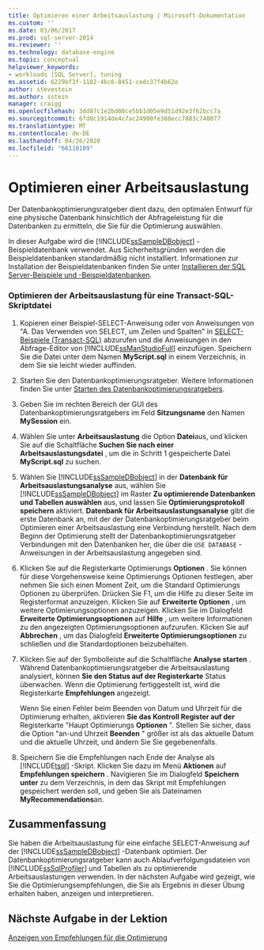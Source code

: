 ```yaml
---
title: Optimieren einer Arbeitsauslastung | Microsoft-Dokumentation
ms.custom: ''
ms.date: 03/06/2017
ms.prod: sql-server-2014
ms.reviewer: ''
ms.technology: database-engine
ms.topic: conceptual
helpviewer_keywords:
- workloads [SQL Server], tuning
ms.assetid: 6229bf3f-1182-4bc6-8451-cedc37f4b62e
author: stevestein
ms.author: sstein
manager: craigg
ms.openlocfilehash: 3dd87c1e2bd08ce5bb1d05e9d51d92e3f62bcc7a
ms.sourcegitcommit: 6fd8c1914de4c7ac24900fe388ecc7883c740077
ms.translationtype: MT
ms.contentlocale: de-DE
ms.lasthandoff: 04/26/2020
ms.locfileid: "66110189"
---
```

# <a name="tuning-a-workload"></a>Optimieren einer Arbeitsauslastung
  Der Datenbankoptimierungsratgeber dient dazu, den optimalen Entwurf für eine physische Datenbank hinsichtlich der Abfrageleistung für die Datenbanken zu ermitteln, die Sie für die Optimierung auswählen.  
  
 In dieser Aufgabe wird die [!INCLUDE[ssSampleDBobject](../../includes/sssampledbobject-md.md)] -Beispieldatenbank verwendet. Aus Sicherheitsgründen werden die Beispieldatenbanken standardmäßig nicht installiert. Informationen zur Installation der Beispieldatenbanken finden Sie unter [Installieren der SQL Server-Beispiele und -Beispieldatenbanken](http://sqlserversamples.codeplex.com).  
  
### <a name="tune-a-workload-transact-sql-script-file"></a>Optimieren der Arbeitsauslastung für eine Transact-SQL-Skriptdatei  
  
1.  Kopieren einer Beispiel-SELECT-Anweisung oder von Anweisungen von "A. Das Verwenden von SELECT, um Zeilen und Spalten" in [SELECT-Beispiele &#40;Transact-SQL&#41;](/sql/t-sql/queries/select-examples-transact-sql) abzurufen und die Anweisungen in den Abfrage-Editor von [!INCLUDE[ssManStudioFull](../../includes/ssmanstudiofull-md.md)] einzufügen. Speichern Sie die Datei unter dem Namen **MyScript.sql** in einem Verzeichnis, in dem Sie sie leicht wieder auffinden.  
  
2.  Starten Sie den Datenbankoptimierungsratgeber. Weitere Informationen finden Sie unter [Starten des Datenbankoptimierungsratgebers](../../relational-databases/performance/database-engine-tuning-advisor.md).  
  
3.  Geben Sie im rechten Bereich der GUI des Datenbankoptimierungsratgebers im Feld **Sitzungsname** den Namen **MySession** ein.  
  
4.  Wählen Sie unter **Arbeitsauslastung** die Option **Datei**aus, und klicken Sie auf die Schaltfläche **Suchen Sie nach einer Arbeitsauslastungsdatei** , um die in Schritt 1 gespeicherte Datei **MyScript.sql** zu suchen.  
  
5.  Wählen Sie [!INCLUDE[ssSampleDBobject](../../includes/sssampledbobject-md.md)] in der **Datenbank für Arbeitsauslastungsanalyse** aus, wählen Sie [!INCLUDE[ssSampleDBobject](../../includes/sssampledbobject-md.md)] im Raster **Zu optimierende Datenbanken und Tabellen auswählen** aus, und lassen Sie **Optimierungsprotokoll speichern** aktiviert. **Datenbank für Arbeitsauslastungsanalyse** gibt die erste Datenbank an, mit der der Datenbankoptimierungsratgeber beim Optimieren einer Arbeitsauslastung eine Verbindung herstellt. Nach dem Beginn der Optimierung stellt der Datenbankoptimierungsratgeber Verbindungen mit den Datenbanken her, die über die `USE DATABASE` -Anweisungen in der Arbeitsauslastung angegeben sind.  
  
6.  Klicken Sie auf die Registerkarte Optimierungs **Optionen** . Sie können für diese Vorgehensweise keine Optimierungs Optionen festlegen, aber nehmen Sie sich einen Moment Zeit, um die Standard Optimierungs Optionen zu überprüfen. Drücken Sie F1, um die Hilfe zu dieser Seite im Registerformat anzuzeigen. Klicken Sie auf **Erweiterte Optionen** , um weitere Optimierungsoptionen anzuzeigen. Klicken Sie im Dialogfeld **Erweiterte Optimierungsoptionen** auf **Hilfe** , um weitere Informationen zu den angezeigten Optimierungsoptionen aufzurufen. Klicken Sie auf **Abbrechen** , um das Dialogfeld **Erweiterte Optimierungsoptionen** zu schließen und die Standardoptionen beizubehalten.  
  
7.  Klicken Sie auf der Symbolleiste auf die Schaltfläche **Analyse starten** . Während Datenbankoptimierungsratgeber die Arbeitsauslastung analysiert, können **Sie den Status auf der Registerkarte** Status überwachen. Wenn die Optimierung fertiggestellt ist, wird die Registerkarte **Empfehlungen** angezeigt.  
  
     Wenn Sie einen Fehler beim Beenden von Datum und Uhrzeit für die Optimierung erhalten, aktivieren **Sie das Kontroll Register auf der** Registerkarte "Haupt Optimierungs **Optionen** ". Stellen Sie sicher, dass die Option "an-und Uhrzeit **Beenden** " größer ist als das aktuelle Datum und die aktuelle Uhrzeit, und ändern Sie Sie gegebenenfalls.  
  
8.  Speichern Sie die Empfehlungen nach Ende der Analyse als [!INCLUDE[tsql](../../includes/tsql-md.md)] -Skript. Klicken Sie dazu im Menü **Aktionen** auf **Empfehlungen speichern** . Navigieren Sie im Dialogfeld **Speichern unter** zu dem Verzeichnis, in dem das Skript mit Empfehlungen gespeichert werden soll, und geben Sie als Dateinamen **MyRecommendations**an.  
  
## <a name="summary"></a>Zusammenfassung  
 Sie haben die Arbeitsauslastung für eine einfache SELECT-Anweisung auf der [!INCLUDE[ssSampleDBobject](../../includes/sssampledbobject-md.md)] -Datenbank optimiert. Der Datenbankoptimierungsratgeber kann auch Ablaufverfolgungsdateien von [!INCLUDE[ssSqlProfiler](../../includes/sssqlprofiler-md.md)] und Tabellen als zu optimierende Arbeitsauslastungen verwenden. In der nächsten Aufgabe wird gezeigt, wie Sie die Optimierungsempfehlungen, die Sie als Ergebnis in dieser Übung erhalten haben, anzeigen und interpretieren.  
  
## <a name="next-task-in-lesson"></a>Nächste Aufgabe in der Lektion  
 [Anzeigen von Empfehlungen für die Optimierung](lesson-1-2-viewing-tuning-recommendations.md)  
  
  
